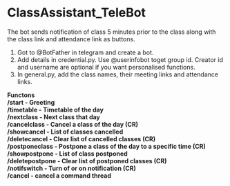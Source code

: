 # ClassAssistant_TeleBot
The bot sends notification of class 5 minutes prior to the class along with the class link and attendance link as buttons.
1. Got to @BotFather in telegram and create a bot.
2. Add details in credential.py. Use @userinfobot toget group id. Creator id and username are optional if you want personalised functions.
3. In general.py, add the class names, their meeting links and attendance links.

<b>Functons<b/><br />
/start - Greeting <br />
/timetable - Timetable of the day <br />
/nextclass - Next class that day <br />
/cancelclass - Cancel a class of the day (CR) <br />
/showcancel - List of classes cancelled <br />
/deletecancel - Clear list of cancelled classes (CR) <br />
/postponeclass - Postpone a class of the day to a specific time (CR) <br />
/showpostpone - List of class postponed <br />
/deletepostpone - Clear list of postponed classes (CR) <br />
/notifswitch - Turn of or on notification (CR)<br />
/cancel - cancel a command thread<br />
